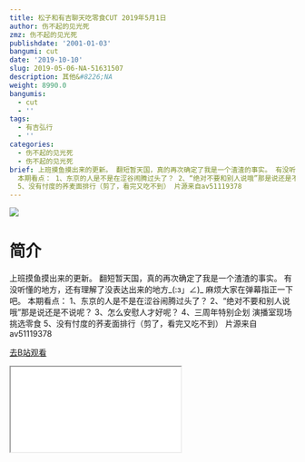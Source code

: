 ```yaml
---
title: 松子和有吉聊天吃零食CUT 2019年5月1日
author: 伤不起的见光死
zmz: 伤不起的见光死
publishdate: '2001-01-03'
bangumi: cut
date: '2019-10-10'
slug: 2019-05-06-NA-51631507
description: 其他&#8226;NA
weight: 8990.0
bangumis:
  - cut
  - ''
tags:
  - 有吉弘行
  - ''
categories:
  - 伤不起的见光死
  - 伤不起的见光死
brief: 上班摸鱼摸出来的更新。 翻短暂天国，真的再次确定了我是一个渣渣的事实。 有没听懂的地方，还有理解了没表达出来的地方_(:з」∠)_ 麻烦大家在弹幕指正一下吧。
  本期看点： 1、东京的人是不是在涩谷闹腾过头了？ 2、“绝对不要和别人说哦”那是说还是不说呢？ 3、怎么安慰人才好呢？ 4、三周年特别企划 演播室现场挑选零食
  5、没有忖度的荞麦面排行（剪了，看完又吃不到） 片源来自av51119378
---
```

![](https://raw.githubusercontent.com/tcgriffith/owaraisite/master/static/tmpimg/a34f70957ec96dd6295e7e6efb7a65539c3b579b.jpg.480.jpg)
# 简介  
上班摸鱼摸出来的更新。
翻短暂天国，真的再次确定了我是一个渣渣的事实。
有没听懂的地方，还有理解了没表达出来的地方_(:з」∠)_
麻烦大家在弹幕指正一下吧。
本期看点：
1、东京的人是不是在涩谷闹腾过头了？
2、“绝对不要和别人说哦”那是说还是不说呢？
3、怎么安慰人才好呢？
4、三周年特别企划 演播室现场挑选零食 
5、没有忖度的荞麦面排行（剪了，看完又吃不到）
片源来自av51119378  

[去B站观看](https://www.bilibili.com/video/av51631507/)
<div class ="resp-container"><iframe class="testiframe" src="//player.bilibili.com/player.html?aid=51631507"", scrolling="no", allowfullscreen="true" > </iframe></div> 
